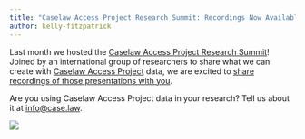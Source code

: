```yaml
---
title: "Caselaw Access Project Research Summit: Recordings Now Available"
author: kelly-fitzpatrick
---
```

Last month we hosted the [Caselaw Access Project Research Summit](https://docs.google.com/document/d/1V0BQJtC5sNLYdoNYO6qV1b1yRh4NwwJduUqBPwE8Pt4/edit#)! Joined by an international group of researchers to share what we can create with [Caselaw Access Project](https://case.law/) data, we are excited to [share recordings of those presentations with you](https://www.youtube.com/playlist?list=PL5bjwZ2MwNlLK4F5a1BKPaDzW1ROU90M7).

Are you using Caselaw Access Project data in your research? Tell us about it at info@case.law.

![](https://lil-blog-media.s3.amazonaws.com/3.png)

